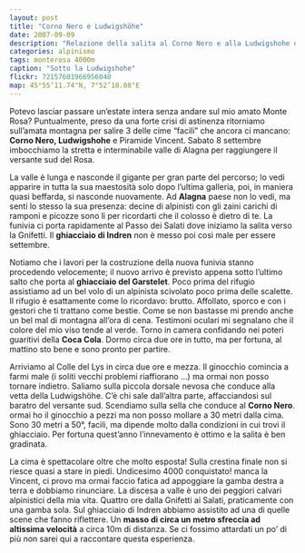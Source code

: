 ```yaml
---
layout: post
title: "Corno Nero e Ludwigshöhe"
date: 2007-09-09
description: "Relazione della salita al Corno Nero e alla Ludwigshohe dal Rifugio Gnifetti"
categories: alpinismo
tags: monterosa 4000m
caption: "Sotto la Ludwigshohe"
flickr: 72157601966956040
map: 45°55’11.74"N, 7°52’18.08"E
---
```


Potevo lasciar passare un’estate intera senza andare sul mio amato Monte Rosa? Puntualmente, preso da una forte crisi di astinenza ritorniamo sull’amata montagna per salire 3 delle cime &ldquo;facili&rdquo; che ancora ci mancano: **Corno Nero, Ludwigshohe** e Piramide Vincent. Sabato 8 settembre imbocchiamo la stretta e interminabile valle di Alagna per raggiungere il versante sud del Rosa.

La valle è lunga e nasconde il gigante per gran parte del percorso; lo vedi apparire in tutta la sua maestosità solo dopo l’ultima galleria, poi, in maniera quasi beffarda, si nasconde nuovamente. Ad **Alagna** paese non lo vedi, ma senti lo stesso la sua presenza: decine di alpinisti con gli zaini carichi di ramponi e picozze sono li per ricordarti che il colosso è dietro di te. La funivia ci porta rapidamente al Passo dei Salati dove iniziamo la salita verso la Gnifetti. Il **ghiacciaio di Indren** non è messo poi così male per essere settembre.

Notiamo che i lavori per la costruzione della nuova funivia stanno procedendo velocemente; il nuovo arrivo è previsto appena sotto l’ultimo salto che porta al **ghiacciaio del Garstelet**. Poco prima del rifugio assistiamo ad un bel volo di un alpinista scivolato poco prima delle scalette. Il rifugio è esattamente come lo ricordavo: brutto. Affollato, sporco e con i gestori che ti trattano come bestie. Come se non bastasse mi prendo anche un bel mal di montagna all’ora di cena. Testimoni oculari mi segnalano che il colore del mio viso tende al verde. Torno in camera confidando nei poteri guaritivi della **Coca Cola**. Dormo circa due ore in tutto, ma per fortuna, al mattino sto bene e sono pronto per partire.

Arriviamo al Colle del Lys in circa due ore e mezza. Il ginocchio comincia a farmi male (i soliti vecchi problemi riaffiorano &hellip;) ma ormai non posso tornare indietro. Saliamo sulla piccola dorsale nevosa che conduce alla vetta della Ludwigshöhe. C’è chi sale dall’altra parte, affacciandosi sul baratro del versante sud. Scendiamo sulla sella che conduce al **Corno Nero**. ormai ho il ginocchio a pezzi ma non posso mollare a 30 metri dalla cima. Sono 30 metri a 50°, facili, ma dipende molto dalla condizioni in cui trovi il ghiacciaio. Per fortuna quest’anno l’innevamento è ottimo e la salita è ben gradinata.

La cima è spettacolare oltre che molto esposta! Sulla crestina finale non si riesce quasi a stare in piedi. Undicesimo 4000 conquistato! manca la Vincent, ci provo ma ormai faccio fatica ad appoggiare la gamba destra a terra e dobbiamo rinunciare. La discesa a valle è uno dei peggiori calvari alpinistici della mia vita. Quattro ore dalla Gnifetti ai Salati, praticamente con una gamba sola. Sul ghiacciaio di Indren abbiamo assistito ad una di quelle scene che fanno riflettere. Un **masso di circa un metro sfreccia ad altissima velocità** a circa 10m di distanza. Se ci fossimo attardati un po’ di più non sarei qui a raccontare questa esperienza.